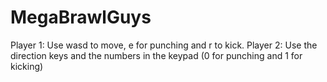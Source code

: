 # MegaBrawlGuys
Player 1: Use wasd to move, e for punching and r to kick.
Player 2: Use the direction keys and the numbers in the keypad (0 for punching and 1 for kicking)

